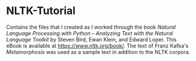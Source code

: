 # NLTK-Tutorial
Contains the files that I created as I worked through the book _Natural Language Processing with Python – Analyzing Text with the Natural Language Toolkit_ by Steven Bird, Ewan Klein, and Edward Loper. This eBook is available at <https://www.nltk.org/book/>. The text of Franz Kafka's _Metamorphosis_ was used as a sample text in addition to the NLTK corpora.  
